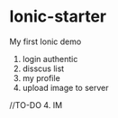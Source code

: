# Ionic-starter
My first Ionic demo 


1. login authentic 
2. disscus list
3. my profile
4. upload image to server

//TO-DO
4. IM
